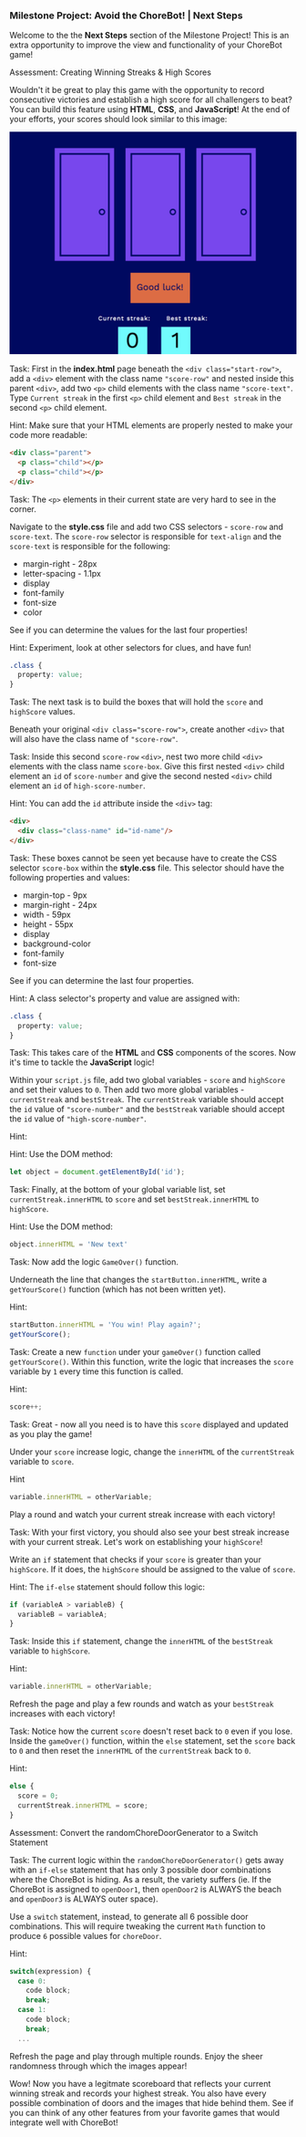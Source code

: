 ### Milestone Project: Avoid the ChoreBot! | Next Steps

Welcome to the the __Next Steps__ section of the Milestone Project! This is an extra opportunity to improve the view and functionality of your ChoreBot game!

Assessment: Creating Winning Streaks & High Scores

Wouldn't it be great to play this game with the opportunity to record consecutive victories and establish a high score for all challengers to beat? You can build this feature using __HTML__, __CSS__, and __JavaScript__! At the end of your efforts, your scores should look similar to this image:

![High-Score](next-step-local-images/high_score.png)

Task: First in the __index.html__ page beneath the `<div class="start-row">`, add a `<div>` element with the class name `"score-row"` and nested inside this parent `<div>`, add two `<p>` child elements with the class name `"score-text"`. Type `Current streak` in the first `<p>` child element and `Best streak` in the second `<p>` child element.

Hint: Make sure that your HTML elements are properly nested to make your code more readable:

```html
<div class="parent">
  <p class="child"></p>
  <p class="child"></p>
</div>
```

Task: The `<p>` elements in their current state are very hard to see in the corner.  

Navigate to the __style.css__ file and add two CSS selectors - `score-row` and `score-text`.  The `score-row` selector is responsible for `text-align` and the `score-text` is responsible for the following:

  * margin-right - 28px 
  * letter-spacing - 1.1px 
  * display 
  * font-family 
  * font-size 
  * color 

See if you can determine the values for the last four properties!

Hint: Experiment, look at other selectors for clues, and have fun!

```css
.class { 
  property: value;
}
```

Task: The next task is to build the boxes that will hold the `score` and `highScore` values.  

Beneath your original `<div class="score-row">`, create another `<div>` that will also have the class name of `"score-row"`. 


Task: Inside this second `score-row` `<div>`, nest two more child `<div>` elements with the class name `score-box`. Give this first nested `<div>` child element an `id` of `score-number` and give the second nested `<div>` child element an `id` of `high-score-number`.

Hint: You can add the `id` attribute inside the `<div>` tag:

```html
<div>
  <div class="class-name" id="id-name"/> 
</div>
```

Task: These boxes cannot be seen yet because have to create the CSS selector `score-box` within the __style.css__ file. This selector should have the following properties and values:

  * margin-top - 9px 
  * margin-right - 24px
  * width - 59px
  * height - 55px
  * display
  * background-color
  * font-family
  * font-size

See if you can determine the last four properties.

Hint: A class selector's property and value are assigned with:

```css
.class { 
  property: value;
}
```

Task: This takes care of the __HTML__ and __CSS__ components of the scores. Now it's time to tackle the __JavaScript__ logic! 

Within your `script.js` file, add two global variables - `score` and `highScore` and set their values to `0`. Then add two more global variables - `currentStreak` and `bestStreak`. The `currentStreak` variable should accept the `id` value of `"score-number"` and the `bestStreak` variable should accept the `id` value of `"high-score-number"`. 

Hint:

Hint: Use the DOM method: 

```js
let object = document.getElementById('id');
```

Task: Finally, at the bottom of your global variable list, set `currentStreak.innerHTML` to `score` and set `bestStreak.innerHTML` to `highScore`.

Hint: Use the DOM method: 

```js
object.innerHTML = 'New text'
```

Task: Now add the logic `GameOver()` function.

Underneath the line that changes the `startButton.innerHTML`, write a `getYourScore()` function (which has not been written yet).

Hint: 

```js
startButton.innerHTML = 'You win! Play again?';
getYourScore();
```

Task: Create a new `function` under your `gameOver()` function called `getYourScore()`. Within this function, write the logic that increases the `score` variable by `1` every time this function is called.

Hint:

```js
score++;
```

Task: Great - now all you need is to have this `score` displayed and updated as you play the game! 

Under your `score` increase logic, change the `innerHTML` of the `currentStreak` variable to `score`.

Hint

```js
variable.innerHTML = otherVariable;
```

Play a round and watch your current streak increase with each victory!

Task: With your first victory, you should also see your best streak increase with your current streak. Let's work on establishing your `highScore`!

Write an `if` statement that checks if your `score` is greater than your `highScore`. If it does, the `highScore` should be assigned to the value of `score`.

Hint: The `if-else` statement should follow this logic:

```js
if (variableA > variableB) {
  variableB = variableA;
}
```

Task: Inside this `if` statement, change the `innerHTML` of the `bestStreak` variable to `highScore`.

Hint:

```js
variable.innerHTML = otherVariable;
```

Refresh the page and play a few rounds and watch as your `bestStreak` increases with each victory!

Task: Notice how the current `score` doesn't reset back to `0` even if you lose. Inside the `gameOver()` function, within the `else` statement, set the `score` back to `0` and then reset the `innerHTML` of the `currentStreak` back to `0`.

Hint:

```js
else {
  score = 0;
  currentStreak.innerHTML = score;
}
```

Assessment: Convert the randomChoreDoorGenerator to a Switch Statement

Task: The current logic within the `randomChoreDoorGenerator()` gets away with an `if-else` statement that has only 3 possible door combinations where the ChoreBot is hiding.  As a result, the variety suffers (ie. If the ChoreBot is assigned to `openDoor1`, then `openDoor2` is ALWAYS the beach and `openDoor3` is ALWAYS outer space).

Use a `switch` statement, instead, to generate all 6 possible door combinations. This will require tweaking the current `Math` function to produce `6` possible values for `choreDoor`.

Hint:

```js
switch(expression) {
  case 0:
    code block;
    break;
  case 1:
    code block;
    break;
  ...
```

Refresh the page and play through multiple rounds. Enjoy the sheer randomness through which the images appear!

Wow! Now you have a legitmate scoreboard that reflects your current winning streak and records your highest streak. You also have every possible combination of doors and the images that hide behind them. See if you can think of any other features from your favorite games that would integrate well with ChoreBot!

